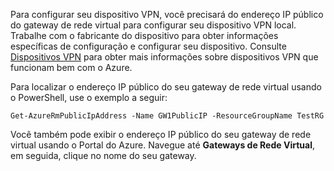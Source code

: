 
Para configurar seu dispositivo VPN, você precisará do endereço IP público do gateway de rede virtual para configurar seu dispositivo VPN local. Trabalhe com o fabricante do dispositivo para obter informações específicas de configuração e configurar seu dispositivo. Consulte [Dispositivos VPN](vpn-gateway-about-vpn-devices.md) para obter mais informações sobre dispositivos VPN que funcionam bem com o Azure.

Para localizar o endereço IP público do seu gateway de rede virtual usando o PowerShell, use o exemplo a seguir:

	Get-AzureRmPublicIpAddress -Name GW1PublicIP -ResourceGroupName TestRG

Você também pode exibir o endereço IP público do seu gateway de rede virtual usando o Portal do Azure. Navegue até **Gateways de Rede Virtual**, em seguida, clique no nome do seu gateway.

<!---HONumber=AcomDC_0107_2016-->